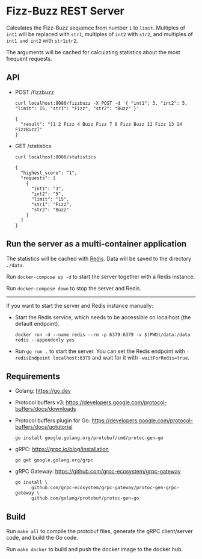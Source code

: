 # Fizz-Buzz REST Server

Calculates the Fizz-Buzz sequence from number `1` to `limit`. Multiples of `int1` will be replaced with `str1`,
multiples of `int2` with `str2`, and multiples of `int1 and int2` with `str1str2`.

The arguments will be cached for calculating statistics about the most frequent requests.

## API

- POST /fizzbuzz

  ```shell
  curl localhost:8080/fizzbuzz -X POST -d '{ "int1": 3, "int2": 5, "limit": 15, "str1": "Fizz", "str2": "Buzz" }'
  ```

  ```
  {
    "result": "[1 2 Fizz 4 Buzz Fizz 7 8 Fizz Buzz 11 Fizz 13 14 FizzBuzz]"
  }
  ```

- GET /statistics

  ```shell
  curl localhost:8080/statistics
  ```

  ```
  {
    "highest_score": "1",
    "requests": [
      {
        "int1": "3",
        "int2": "5",
        "limit": "15",
        "str1": "Fizz",
        "str2": "Buzz"
      }
    ]
  }
  ```

## Run the server as a multi-container application

The statistics will be cached with [Redis](https://redis.io/). Data will be saved to the directory `./data`.

Run `docker-compose up -d` to start the server together with a Redis instance.

Run `docker-compose down` to stop the server and Redis.

---

If you want to start the server and Redis instance manually:

- Start the Redis service, which needs to be accessible on localhost (the default endpoint).

   ```shell
   docker run -d --name redis --rm -p 6379:6379 -v $(PWD)/data:/data redis --appendonly yes
   ```

- Run `go run .` to start the server. You can set the Redis endpoint with `-redisEndpoint localhost:6379` and wait for
  it with `-waitForRedis=true`.

## Requirements

- Golang: https://go.dev

- Protocol buffers v3: https://developers.google.com/protocol-buffers/docs/downloads

- Protocol buffers plugin for Go: https://developers.google.com/protocol-buffers/docs/gotutorial

  ```shell
  go install google.golang.org/protobuf/cmd/protoc-gen-go
  ```

- gRPC: https://grpc.io/blog/installation

  ```shell
  go get google.golang.org/grpc
  ```

- gRPC Gateway: https://github.com/grpc-ecosystem/grpc-gateway

  ```shell
  go install \
        github.com/grpc-ecosystem/grpc-gateway/protoc-gen-grpc-gateway \
        github.com/golang/protobuf/protoc-gen-go
  ```

## Build

Run `make all` to compile the protobuf files, generate the gRPC client/server code, and build the Go code.

Run `make docker` to build and push the docker image to the docker hub.
